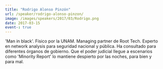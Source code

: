 ```yaml
---
title: "Rodrigo Alonso Pinzón"
url: /speaker/rodrigo-alonso-pinzon/
image: /images/speakers/2017/03/Rodrigo.png
date: 2017-03-15
event-: true
---
```


'Man in black'. Físico por la UNAM. Managing partner de Root Tech. Experto en network analysis para seguridad nacional y pública. Ha consultado para diferentes órganos de gobierno. Que el poder judicial llegue a escenarios como 'Minority Report' lo mantiene despierto por las noches, para bien y para mal.